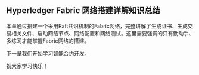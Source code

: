 ## Hyperledger Fabric 网络搭建详解知识总结

本章通过搭建一个采用Raft共识机制的Fabric网络，完整讲解了生成证书、生成交易相关文件、启动网络节点、网络配置和网络测试。这里需要强调的只有勤动手、多练习才能掌握Fabric网络的搭建。

下一章我们开始学习智能合约开发。

祝大家学习快乐！